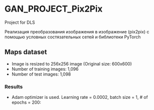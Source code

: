 # GAN_PROJECT_Pix2Pix
Project for DLS

Реализация преобразования изображения в изображение (pix2pix) с помощью условных состязательных сетей и библиотеки PyTorch

## Maps dataset
* Image is resized to 256x256 image (Original size: 600x600)
* Number of training images: 1,096
* Number of test images: 1,098
### Results
* Adam optimizer is used. Learning rate = 0.0002, batch size = 1, # of epochs = 200:
